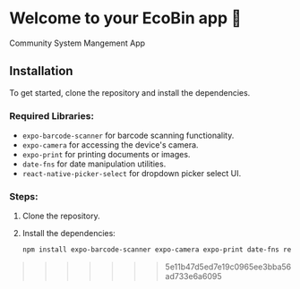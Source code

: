 # Welcome to your EcoBin app 👋

Community System Mangement App

## Installation

To get started, clone the repository and install the dependencies.

### Required Libraries:

- `expo-barcode-scanner` for barcode scanning functionality.
- `expo-camera` for accessing the device's camera.
- `expo-print` for printing documents or images.
- `date-fns` for date manipulation utilities.
- `react-native-picker-select` for dropdown picker select UI.

### Steps:

1. Clone the repository.
2. Install the dependencies:

   ```bash
   npm install expo-barcode-scanner expo-camera expo-print date-fns react-native-picker-select
   ```
>>>>>>> 5e11b47d5ed7e19c0965ee3bba56ad733e6a6095
